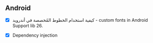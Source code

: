 ## Android
- [x] كيفية استخدام الخطوط المُخصصة في أندرويد - custom fonts in Android Support lib 26.

- [x] Dependency injection